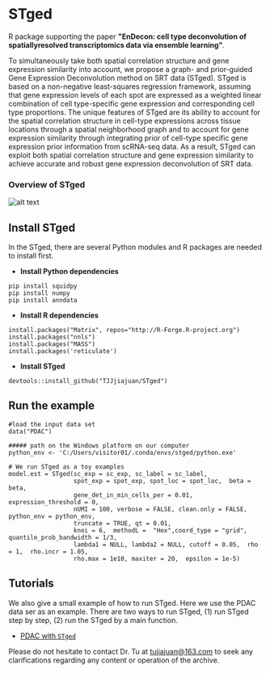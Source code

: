 # STged
R package supporting the paper **"EnDecon: cell type deconvolution of spatiallyresolved transcriptomics data via ensemble learning"**. 

To simultaneously take both spatial correlation structure and gene expression similarity into account, we propose a graph- and prior-guided Gene Expression Deconvolution method on SRT data (STged).
STged is based on a non-negative least-squares regression framework, assuming that gene expression levels of each spot are expressed as a weighted linear combination of cell type-specific 
gene expression and corresponding cell type proportions. The unique features of STged are its ability to account for the spatial correlation structure in cell-type expressions across tissue locations 
through a spatial neighborhood graph and to account for gene expression similarity through integrating prior of cell-type specific gene expression prior information from scRNA-seq data.  As a result, 
STged can exploit both spatial correlation structure and gene expression similarity to achieve accurate and robust gene expression deconvolution of SRT data.

### Overview of STged
![alt
text](https://github.com/TJJjiajuan/STged/blob/main/docs/STged_mian.PNG?raw=true)

## Install STged
In the STged, there are several Python modules and R packages are needed to install first.
-   **Install Python dependencies**
``` buildoutcfg
pip install squidpy
pip install numpy
pip install anndata
```

-   **Install R dependencies**
``` buildoutcfg
install.packages("Matrix", repos="http://R-Forge.R-project.org")
install.packages("nnls")
install.packages("MASS")
install.packages('reticulate')
```

-   **Install STged**
``` buildoutcfg
devtools::install_github("TJJjiajuan/STged")
```

## Run the example
``` buildoutcfg
#load the input data set
data("PDAC")

##### path on the Windows platform on our computer
python_env <- 'C:/Users/visitor01/.conda/envs/stged/python.exe'

# We run STged as a toy examples
model.est = STged(sc_exp = sc_exp, sc_label = sc_label, 
                  spot_exp = spot_exp, spot_loc = spot_loc,  beta = beta,
                  gene_det_in_min_cells_per = 0.01, expression_threshold = 0,
                  nUMI = 100, verbose = FALSE, clean.only = FALSE, python_env = python_env,
                  truncate = TRUE, qt = 0.01,
                  knei = 6,  methodL =  "Hex",coord_type = "grid", quantile_prob_bandwidth = 1/3,
                  lambda1 = NULL, lambda2 = NULL, cutoff = 0.05,  rho = 1,  rho.incr = 1.05,
                  rho.max = 1e10, maxiter = 20,  epsilon = 1e-5)

```

## Tutorials
We also give a small example of how to run STged. Here we use the PDAC data ser as an example. There are two ways to run STged, (1) run STged step by step, (2) run the STged by a main function.
- [PDAC with `STged`](https://github.com/TJJjiajuan/STged/blob/main/docs/Demo_STged_PDAC.html)
  
Please do not hesitate to contact Dr. Tu at tujiajuan@163.com
to seek any clarifications regarding any content or operation of the
archive.
